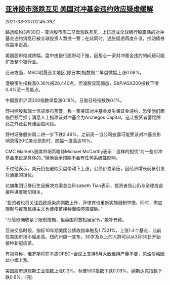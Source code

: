 <!--1617073262000-->
[亚洲股市涨跌互见 美国对冲基金违约效应疑虑缓解](https://cn.reuters.com/article/asia-financial-markets-0330-tues-idCNKBS2BM07H)
------

<div><i>2021-03-30T02:45:39Z</i></div><p>路透纽约3月30日 - 亚洲股市周二早盘涨跌互见，上日造成全球银行股震荡的对冲基金违约消息已被全球投资人暂抛一旁；在此同时，通胀疑虑再度升温，推动债券收益率走高。</p><p>美国股市缩减跌幅，盘中由银行股带动下挫，因担心一家对冲基金违约的问题可能扩及整个银行业。</p><p>亚洲方面，MSCI明晟亚太地区(除日本)指数周二早盘微幅上涨0.08%。</p><p>港股恒生指数涨0.36%报28,440点，但澳股显现弱态，S&amp;P/ASX200指数下滑0.4%至一周低点。</p><p>中国股市沪深300指数早盘涨0.18%，日股日经指数跌0.1%。</p><p>野村控股和瑞士信贷发布预警，称一家美国对冲基金发生保证金违约，恐使他们面临巨额亏损；消息人士指称该对冲基金为Archegos Capital。这让投资者警惕除此之外还会有谁面临风险。</p><p>野村证券股价周二进一步下跌2.49%，之前周一当公司披露可能受该对冲基金影响录得20亿美元损失时，跌幅一度高达16%。</p><p>CMC Markets首席市场策略师Michael McCarthy表示：这样的担忧“对一些对冲基金来说是具体的。”但他表示预期不会有任何系统性影响。</p><p>不过他表示，美元仍在避险买盘带动下上涨，公债价格承压，因经济增长前景引发对通胀的担忧。</p><p>花旗集团证券衍生品解决方案总监Elizabeth Tian表示，投资者信心仍与全球疫苗接种进度密切相关。</p><p>“投资者也将关注西欧感染病例数上升，菲律宾也重新实施限制举措，同时，供应限制与疫苗民族主义也使疫苗接种面临停滞威胁。”</p><p>“尽管欧洲收紧了限制措施，但英国将放松居家令，”她补充称。</p><p>亚洲交易时段，指标10年期美国公债收益率触及1.7321%，上涨1.4个基点，此前在美国市场小幅走高。纽约州周一宣布，30岁及以上的人群可以从3月30日开始接种新冠疫苗。</p><p>有报导称，俄罗斯将在本周OPEC+会议上支持5月大致维持产量不变，原油价格因此小幅上涨。</p><p>美国股市道琼斯工业指数上涨0.3%，标普500指数下跌0.09%，纳斯达克指数下跌0.6%。(完)</p>
